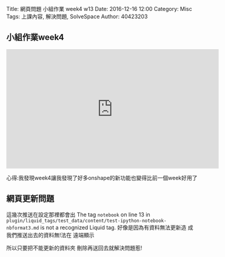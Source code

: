 Title: 網頁問題 小組作業 week4 w13
Date: 2016-12-16 12:00
Category: Misc
Tags: 上課內容, 解決問題, SolveSpace
Author: 40423203

 <!-- PELICAN_END_SUMMARY -->

<h2>小組作業week4</h2>

<iframe width="560" height="315" src="https://www.youtube.com/embed/wlfsXY5mSIY" frameborder="0" allowfullscreen></iframe>

心得:我發現week4讓我發現了好多onshape的新功能也變得比前一個week好用了



<h2>網頁更新問題</h2>

這幾次推送在設定那裡都會出
The tag `notebook` on line 13 in `plugin/liquid_tags/test_data/content/test-ipython-notebook-nbformat3.md` is not a recognized Liquid tag. 
好像是因為有資料無法更新造
成我們推送出去的資料無!法在
遠端顯示

所以只要把不能更新的資料夾
刪除再送回去就解決問題惹!
